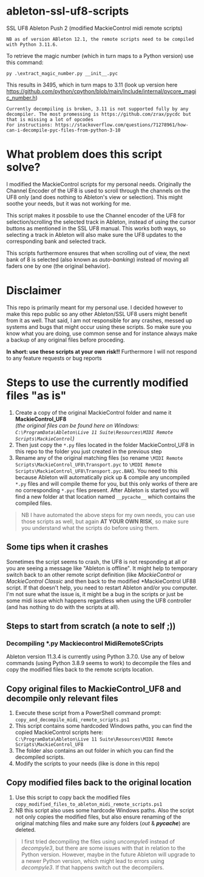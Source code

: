 # ableton-ssl-uf8-scripts
SSL UF8 Ableton Push 2 (modified MackieControl midi remote scripts)

```
NB as of version ABleton 12.1, the remote scripts need to be compiled with Python 3.11.6.
```
To retrieve the magic number (which in turn maps to a Python version) use this command:
```
py .\extract_magic_number.py __init__.pyc
```
This results in 3495, which in turn maps to 3.11 (look up version here https://github.com/python/cpython/blob/main/Include/internal/pycore_magic_number.h)

```
Currently decompiling is broken, 3.11 is not supported fully by any decompiler. The most promessing is https://github.com/zrax/pycdc but that is missing a lot of opcodes
For instructions: https://stackoverflow.com/questions/71278961/how-can-i-decompile-pyc-files-from-python-3-10
```


# What problem does this script solve?
I modified the MackieControl scripts for my personal needs. Originally the Channel Encoder of the UF8 is used to scroll through the channels on the UF8 only (and does nothing to Ableton's view or selection). This might soothe your needs, but it was not working for me.  

 This script makes it possbile to use the Channel encoder of the UF8 for selection/scrolling the selected track in Ableton, instead of using the cursor buttons as mentioned in the SSL UF8 manual. This works both ways, so selecting a track in Ableton will also make sure the UF8 updates to the corresponding bank and selected track.  

This scripts furthermore ensures that when scrolling out of view, the next bank of 8 is selected (also known as *auto-banking*) instead of moving all faders one by one (the original behavior).

# Disclaimer
This repo is primarily meant for my personal use. I decided however to make this repo public so any other Ableton/SSL UF8 users might benefit from it as well. That said, I am not responsible for any crashes, messed up systems and bugs that might occur using these scripts. So make sure you know what you are doing, use common sense and for instance always make a backup of any original files before proceding.

**In short: use these scripts at your own risk!!** Furthermore I will not respond to any feature requests or bug reports

# Steps to use the currently modified files "as is"
1. Create a copy of the original MackieControl folder and name it **MackieControl_UF8**  
  *(the original files can be found here on Windows: `C:\ProgramData\Ableton\Live 11 Suite\Resources\MIDI Remote Scripts\MackieControl`)*
2. Then just copy the `*.py` files located in the folder MackieControl_UF8 in this repo to the folder you just created in the previous step
3. Rename any of the original matching files (so rename `\MIDI Remote Scripts\MackieControl_UF8\Transport.pyc` to `\MIDI Remote Scripts\MackieControl_UF8\Transport.pyc.BAK`). You need to this because Ableton will automatically pick up & compile any uncompiled `*.py` files and will compile theme for you, but this only works of there are no corresponding `*.pyc` files present. After Ableton is started you will find a new folder at that location named `__pycache__` which contains the compiled files.

> NB I have automated the above steps for my own needs, you can use those scripts as well, but again **AT YOUR OWN RISK**, so make sure you understand what the scripts do before using them.

## Some tips when it crashes
Sometimes the script seems to crash, the UF8 is not responding at all or you are seeing a message like "Ableton is offline". It might help to temporary switch back to an other remote script definition (like *MackieControl* or *MackieControl Classic* and then back to the modified *MackieControl UF88 script. If that doesn't help, you need to restart Ableton and/or you computer. I'm not sure what the issue is, it might be a bug in the scripts or just be some midi issue which happens regardless when using the UF8 controller (and has nothing to do with the scripts at all).

## Steps to start from scratch (a note to self ;))
### Decompiling *.py Mackiecontrol MidiRemoteSCripts 
Ableton version 11.3.4 is currently using Python 3.7.0. Use any of below commands (using Python 3.8.9 seems to work) to decompile the files and copy the modified files back to the remote scripts location.

## Copy original files to MackieControl_UF8 and decompile only relevant files
1. Execute these script from a PowerShell command prompt: `copy_and_decompile_midi_remote_scripts.ps1`
2. This script contains some hardcoded Windows paths, you can find the copied MackieControl scripts here:  
   `C:\ProgramData\Ableton\Live 11 Suite\Resources\MIDI Remote Scripts\MackieControl_UF8`
3. The folder also contains an out folder in which you can find the decompiled scripts.
4. Modify the scripts to your needs (like is done in this repo)

## Copy modified files back to the original location
1. Use this script to copy back the modified files `copy_modified_files_to_ableton_midi_remote_scripts.ps1`
2. NB this script also uses some hardcode Windows paths. Also the script not only copies the modified files, but also ensure renaming of the original matching files and make sure any folders (*out* & *__pycache__*) are deleted.

> I first tried decompiling the files using *uncompyle6* instead of *decompyle3*, but there are some issues with that in relation to the Python version. However, maybe in the future Ableton will upgrade to a newer Python version, which might lead to errors using *decompyle3*. If that happens switch out the decompilers.


